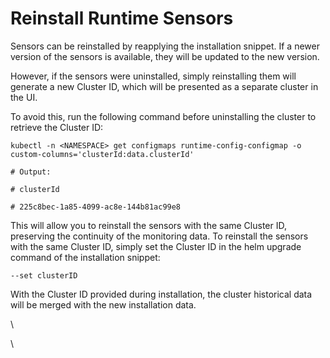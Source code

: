 # Reinstall Runtime Sensors

Sensors can be reinstalled by reapplying the installation snippet. If a newer version of the sensors is available, they will be updated to the new version.

However, if the sensors were uninstalled, simply reinstalling them will generate a new Cluster ID, which will be presented as a separate cluster in the UI.

To avoid this, run the following command before uninstalling the cluster to retrieve the Cluster ID:

`kubectl -n <NAMESPACE> get configmaps runtime-config-configmap -o custom-columns='clusterId:data.clusterId'`

`# Output:`

`# clusterId`

`# 225c8bec-1a85-4099-ac8e-144b81ac99e8`

This will allow you to reinstall the sensors with the same Cluster ID, preserving the continuity of the monitoring data. To reinstall the sensors with the same Cluster ID, simply set the Cluster ID in the helm upgrade command of the installation snippet:

`--set clusterID`

With the Cluster ID provided during installation, the cluster historical data will be merged with the new installation data.

\


\
